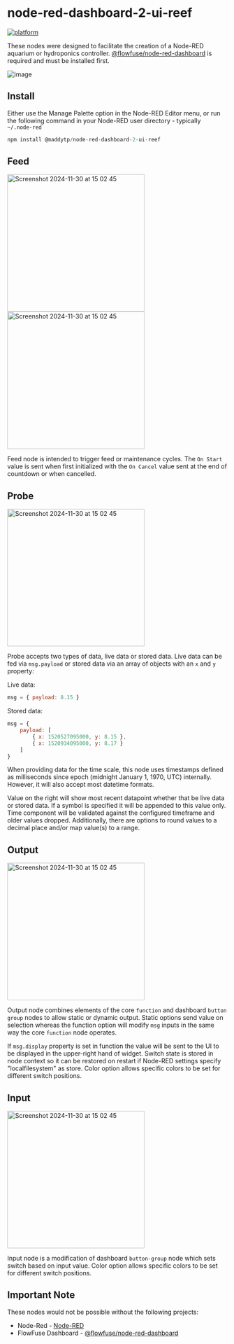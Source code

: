 # node-red-dashboard-2-ui-reef

[![platform](https://img.shields.io/badge/platform-Node--RED-red)](https://nodered.org)

These nodes were designed to facilitate the creation of a Node-RED aquarium or hydroponics controller.  [@flowfuse/node-red-dashboard](https://github.com/FlowFuse/node-red-dashboard) is required and must be installed first.

![image](https://github.com/user-attachments/assets/45d72fb3-75d3-4292-9a21-90a52e99d75a)

## Install

Either use the Manage Palette option in the Node-RED Editor menu, or run the following command in your Node-RED user directory - typically `~/.node-red`

```javascript
npm install @maddytp/node-red-dashboard-2-ui-reef
```

## Feed

<img width="314" alt="Screenshot 2024-11-30 at 15 02 45" src="https://github.com/user-attachments/assets/d75b042f-f4ea-4e72-b273-0c95725499a2">

<img width="314" alt="Screenshot 2024-11-30 at 15 02 45" src="https://github.com/user-attachments/assets/bc3c5588-6710-410f-9d17-9ec0e701d7f7">


Feed node is intended to trigger feed or maintenance cycles.  The `On Start` value is sent when first initialized with the `On Cancel` value sent at the end of countdown or when cancelled.

## Probe

<img width="314" alt="Screenshot 2024-11-30 at 15 02 45" src="https://github.com/user-attachments/assets/e242aeea-b4a5-465d-b03a-402a20b852d5">


Probe accepts two types of data, live data or stored data.  Live data can be fed via `msg.payload` or stored data via an array of objects with an `x` and `y` property:

Live data:
```javascript
msg = { payload: 8.15 }
```

Stored data:
```javascript
msg = {
    payload: [
        { x: 1520527095000, y: 8.15 },
        { x: 1520934095000, y: 8.17 }
    ]
}
```

When providing data for the time scale, this node uses timestamps defined as milliseconds since epoch (midnight January 1, 1970, UTC) internally. However, it will also accept most datetime formats.  

Value on the right will show most recent datapoint whether that be live data or stored data.  If a symbol is specified it will be appended to this value only.  Time component will be validated against the configured timeframe and older values dropped.  Additionally, there are options to round values to a decimal place and/or map value(s) to a range.

## Output

<img width="314" alt="Screenshot 2024-11-30 at 15 02 45" src="https://github.com/user-attachments/assets/028b023b-5db4-4f31-b580-d9fe88294633">


Output node combines elements of the core `function` and dashboard `button group` nodes to allow static or dynamic output. Static options send value on selection whereas the function option will modify `msg` inputs in the same way the core `function` node operates.

If `msg.display` property is set in function the value will be sent to the UI to be displayed in the upper-right hand of widget.  Switch state is stored in node context so it can be restored on restart if Node-RED settings specify "localfilesystem" as store. Color option allows specific colors to be set for different switch positions.

## Input

<img width="314" alt="Screenshot 2024-11-30 at 15 02 45" src="https://github.com/user-attachments/assets/08e20c01-3075-40b9-96dd-6a8896a3ce6a">


Input node is a modification of dashboard `button-group` node which sets switch based on input value.  Color option allows specific colors to be set for different switch positions. 

## Important Note

These nodes would not be possible without the following projects:

* Node-Red - [Node-RED](https://github.com/node-red/node-red)
* FlowFuse Dashboard - [@flowfuse/node-red-dashboard](https://github.com/FlowFuse/node-red-dashboard)
